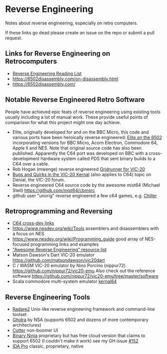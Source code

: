 # Reverse Engineering

Notes about reverse engineering, especially on retro computers.

If these links go dead please create an issue on the repo or submit a pull request.

## Links for Reverse Engineering on Retrocomputers

* [Reverse Engineering Reading List](https://github.com/onethawt/reverseengineering-reading-list)
* https://6502disassembly.com/on-disassembly.html
* https://6502disassembly.com/

## Notable Reverse Engineered Retro Software

People have achieved epic feats of reverse engineering using existing tools usually including a lot of manual work. These provide useful points of comparison for what this project might one day achieve.

* Elite, originally developed for and on the BBC Micro, this code and various ports have been heroically reverse engineered: [Elite on the 6502](https://elite.bbcelite.com/) incorporating versions for BBC Micro, Acorn Electron, Commodore 64, Apple II and NES. Note that original source code has also been published. Apparently the C64 port was developed on BBC with a cross-development hardware system called PDS that sent binary builds to a C64 over a cable.
* Rob Hogan (mwenge) reverse engineered [Gridrunner for VIC-20](https://github.com/mwenge/gridrunner)
* [Bugs and Quirks in the VIC-20 Kernal](https://www.sleepingelephant.com/ipw-web/bulletin/bb/viewtopic.php?t=10804) (also applies to C64) topic on Denial, the VIC-20 forum.
* Reverse engineered C64 source code by the awesome mist64 (Michael Steil)
  https://github.com/mist64/cbmsrc
* github user "unorig" reverse engineered a few c64 games,
  e.g. [Chiller](https://github.com/unorig/Chiller)


## Retroprogramming and Reversing

* [C64 cross-dev links](https://codebase64.org/doku.php?id=base:crossdev)
* https://www.nesdev.org/wiki/Tools assemblers and disassemblers with a focus on NES
* https://www.nesdev.org/wiki/Programming_guide good array of NES-focused programming links and
  examples
* ["Awesome Reverse Engineering" resource list](https://github.com/wtsxDev/reverse-engineering)
* Matson Dawson's Dart VIC-20 emulator https://github.com/matsondawson/vic20dart
* C / WASM VIC-20 emulator by Nino Porcino (nippur72) https://github.com/nippur72/vic20-emu
  Also check out the reference software https://github.com/nippur72/vic20-emu/tree/master/software
* Scala commodore multi-system emulator [kernal64](https://github.com/abbruzze/kernal64)

## Reverse Engineering Tools

* [Radare2](https://github.com/radareorg/radare2) Unix-like reverse engineering framework and
  command-line toolset
* [Ghidra](https://github.com/NationalSecurityAgency/ghidra) by NSA (supports 6502 and dozens of
  more contemporary architectures)
* [Cutter](https://github.com/rizinorg/cutter) non-boomer UI
* [Binary Ninja](https://binary.ninja/) proprietary but has free cloud version that claims to
  support 6502 (I couldn't make it work) see my GH
  issue [#152](https://github.com/Vector35/binaryninja-cloud-public/issues/152)
* [IDA Pro](https://hex-rays.com/ida-pro/) classic, proprietary, native
